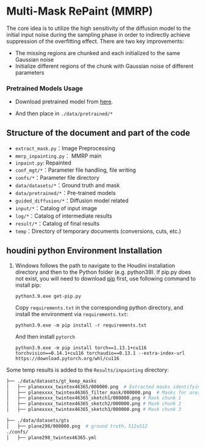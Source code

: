 # Multi-Mask RePaint (MMRP)

The core idea is to utilize the high sensitivity of the diffusion model to the initial input noise during the sampling phase in order to indirectly achieve suppression of the overfitting effect.
There are two key improvements:

- The missing regions are chunked and each initialized to the same Gaussian noise
- Initialize different regions of the chunk with Gaussian noise of different parameters

### Pretrained Models Usage

- Download pretrained model from [here](https://www.dropbox.com/scl/fi/mc3gsvsbxhp27sl0rknbw/ema_0.9999_151161.pt?rlkey=te3n8gxt3op0zkpxltxxnba79&dl=0).

- And then place in `./data/pretrained/*`


## Structure of the document and part of the code

- `extract_mask.py`：Image Preprocessing
- `mmrp_inpainting.py`： MMRP main
- `inpaint.py`: Repainted 
- `conf_mgt/*`：Parameter file handling, file writing
- `confs/*`：Parameter file directory
- `data/datasets/*`：Ground truth and mask
- `data/pretrained/*`：Pre-trained models
- `guided_diffusion/*`：Diffusion model related
- `input/*`：Catalog of input image 
- `log/*`：Catalog of intermediate results
- `result/*`：Catalog of final results
- `temp`：Directory of temporary documents (conversions, cuts, etc.)

## houdini python Environment Installation

1. Windows follows the path to navigate to the Houdini installation directory and then to the Python folder (e.g. python39). If pip.py does not exist, you will need to download [pip](https://bootstrap.pypa.io/get-pip.py) first, use following command to install pip:

   ```
   python3.9.exe get-pip.py
   ```

   Copy `requirements.txt` in the corresponding python directory, and install the environment via `requirements.txt`:

   ```
   python3.9.exe -m pip install -r requirements.txt
   ```

   And then install `pytorch`

   ```
   python3.9.exe -m pip install torch==1.13.1+cu116 torchvision==0.14.1+cu116 torchaudio==0.13.1 --extra-index-url https://download.pytorch.org/whl/cu116
   ```

Some temp results is added to the `Results/inpainting` directory:

```bash
├── ./data/datasets/gt_keep_masks
│   ├── planexxxx_twintex46365/000000.png  # Extracted masks identifying missing regions, black is missing, white is known
│   ├── planexxxx_twintex46365_filter_mask/000000.png  # Masks for areas that don't need to be patched up
│   ├── planexxxx_twintex46365_sketch1/000000.png # Mask chunk 1
│   ├── planexxxx_twintex46365_sketch2/000000.png # Mask chunk 2
│   ├── planexxxx_twintex46365_sketch3/000000.png # Mask chunk 3

├── ./data/datasets/gts
│   ├── plane298/000000.png  # ground truth，512x512
./confs/
│   ├── plane298_twintex46365.yml
```



